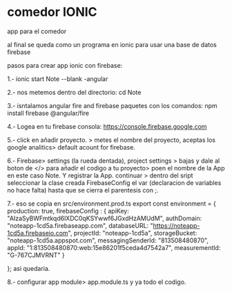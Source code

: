 # comedor IONIC
app para el comedor

al final se queda como un programa en ionic para usar una base de datos firebase

pasos para crear app ionic con firebase:

1.- ionic start Note --blank -angular

2.- nos metemos dentro del directorio: cd Note

3.- isntalamos angular fire and firebase paquetes con los comandos:
npm install firebase @angular/fire

4.- Logea en tu firebase consola: 
https://console.firebase.google.com

5.- click en añadir proyecto. > metes el nombre del proyecto, aceptas los google analitics> default acount for firebase. <creando proyecto> 

6.- Firebase> settings (la rueda dentada), project settings > bajas y dale al boton de </> para añadir el codigo a tu proyecto> poen el nombre de la App en este caso Note. Y registrar la App. continuar > dentro del sript seleccionar la clase creada FirebaseConfig el var (declaracion de variables no hace falta) hasta  que se cierra el parentesis con ;. 

7.- eso se copia en src/environment.prod.ts
export const environment = {
  production: true,
  firebaseConfig : {
    apiKey: "AIzaSyBWFmtkqd6lXDC0qKSYwwf6JGxdHzAMUdM",
    authDomain: "noteapp-1cd5a.firebaseapp.com",
    databaseURL: "https://noteapp-1cd5a.firebaseio.com",
    projectId: "noteapp-1cd5a",
    storageBucket: "noteapp-1cd5a.appspot.com",
    messagingSenderId: "813508480870",
    appId: "1:813508480870:web:15e86201f5ceda4d7542a7",
    measurementId: "G-767CJMVRNT"
  }

};
asi quedaria.

8.- configurar app module> app.module.ts y ya todo el codigo.